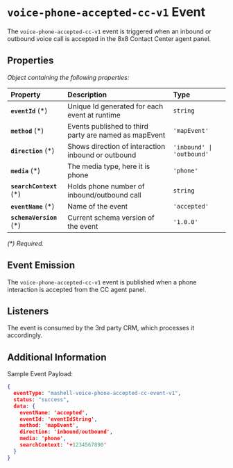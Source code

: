 # `voice-phone-accepted-cc-v1` Event

The `voice-phone-accepted-cc-v1` event is triggered when an inbound or outbound voice call is accepted in the 8x8 Contact Center agent panel.

## Properties

*Object containing the following properties:*

| Property                 | Description                                           | Type                      |
| :----------------------- | :---------------------------------------------------- | :------------------------ |
| **`eventId`** (\*)       | Unique Id generated for each event at runtime         | `string`                  |
| **`method`** (\*)        | Events published to third party are named as mapEvent | `'mapEvent'`              |
| **`direction`** (\*)     | Shows direction of interaction inbound or outbound    | `'inbound' \| 'outbound'` |
| **`media`** (\*)         | The media type, here it is phone                      | `'phone'`                 |
| **`searchContext`** (\*) | Holds phone number of inbound/outbound call           | `string`                  |
| **`eventName`** (\*)     | Name of the event                                     | `'accepted'`              |
| **`schemaVersion`** (\*) | Current schema version of the event                   | `'1.0.0'`                 |

*(\*) Required.*

## Event Emission

The `voice-phone-accepted-cc-v1` event is published when a phone interaction is accepted from the CC agent panel.

## Listeners

The event is consumed by the 3rd party CRM, which processes it accordingly.

## Additional Information

Sample Event Payload:

```json
{
  eventType: "mashell-voice-phone-accepted-cc-event-v1",
  status: "success",
  data: {
    eventName: 'accepted',
    eventId: 'eventIdString',
    method: 'mapEvent',
    direction: 'inbound/outbound',
    media: 'phone',
    searchContext: '+1234567890'
  }
}
```
